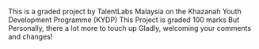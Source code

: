 This is a graded project by TalentLabs Malaysia on the Khazanah Youth Development Programme (KYDP)
This Project is graded 100 marks
But Personally, there a lot more to touch up
Gladly, welcoming your comments and changes!
